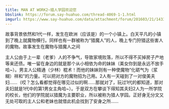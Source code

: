 ```yaml
---
title: MAN AT WORK2~猎人学园欢迎您
bbslink: https://forum.say-huahuo.com/thread-4069-1-1.html
imgurl: https://www.say-huahuo.com/data/attachment/forum/201603/21/143308e36abmszaawq4wsa.png
---
```


故事背景依然和1代一样，发生在欧洲（应该是）的一个小镇上。白天平凡的小镇到了晚上就魔物横行。同样也有一群被称为“猎魔人”的人，晚上专门狩猎这些害人的魔物。故事发生在魔物与猎魔人之间

主人公由于上一辈（老爹）人的不争气，导致家境败落，所以不得不买掉房子产地等来还债。唯一留在身边的就是那个从小相依为命的妹妹（美女你到是永远不放手哈~）。男主人公精通（少林）棍术！而他的妹妹则有一种使魔物“化砺气为（浆糊）祥和”的力量。可以把对方的魔物招为己用。2人有一天碰到了一对俊美夫妇……（哎？怎么看都觉得在哪见过似的啊……那就对了，玩过1代的都知道，那对夫妇就是1代中的第1男女主角哈~）。于是双方在攀谈下得知其夫妇2人为一所学院的校长，他们的学院就以猎魔为主要职业，所以被称为猎人学园。正好身无分文又无处可取的主人公和老妹也就借此机会找到了安身之所……<!--more-->
